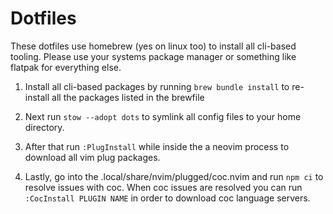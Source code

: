 # Dotfiles

These dotfiles use homebrew (yes on linux too) to install all cli-based
tooling. Please use your systems package manager or something like flatpak for
everything else.

1. Install all cli-based packages by running `brew bundle install` to re-install all the 
   packages listed in the brewfile

2. Next run `stow --adopt dots` to symlink all config files to your home directory.

2. After that run `:PlugInstall` while inside the a neovim process to download all vim
   plug packages.

3. Lastly, go into the .local/share/nvim/plugged/coc.nvim and run `npm ci` to resolve
   issues with coc. When coc issues are resolved you can run `:CocInstall PLUGIN
   NAME` in order to download coc language servers.
